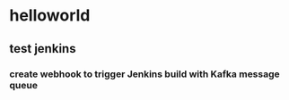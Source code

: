 # helloworld
## test jenkins 
### create webhook to trigger Jenkins build with Kafka message queue

